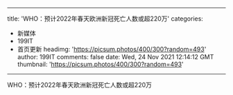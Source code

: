 
---
title: 'WHO：预计2022年春天欧洲新冠死亡人数或超220万'
categories: 
 - 新媒体
 - 199IT
 - 首页更新
headimg: 'https://picsum.photos/400/300?random=493'
author: 199IT
comments: false
date: Wed, 24 Nov 2021 12:14:12 GMT
thumbnail: 'https://picsum.photos/400/300?random=493'
---

<div>   
WHO：预计2022年春天欧洲新冠死亡人数或超220万  
</div>
            